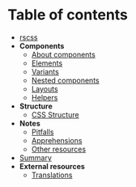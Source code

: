 # Table of contents

- [rscss](../README.md)
- **Components**
  - [About components](components.md)
  - [Elements](elements.md)
  - [Variants](variants.md)
  - [Nested components](nested-components.md)
  - [Layouts](layouts.md)
  - [Helpers](helpers.md)
- **Structure**
  - [CSS Structure](css-structure.md)
- **Notes**
  - [Pitfalls](pitfalls.md)
  - [Apprehensions](apprehensions.md)
  - [Other resources](other-resources.md)
- [Summary](summary.md)
- **External resources**
  - [Translations](translations.md)
